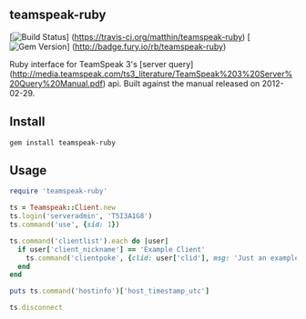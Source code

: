 teamspeak-ruby
----------
[![Build Status](https://travis-ci.org/matthin/teamspeak-ruby.png?branch=master)]
(https://travis-ci.org/matthin/teamspeak-ruby)
[![Gem Version](https://badge.fury.io/rb/teamspeak-ruby.png)]
(http://badge.fury.io/rb/teamspeak-ruby)

Ruby interface for TeamSpeak 3's [server query]
(http://media.teamspeak.com/ts3_literature/TeamSpeak%203%20Server%20Query%20Manual.pdf) api.
Built against the manual released on 2012-02-29.

Install
----------
```shell
gem install teamspeak-ruby
```

Usage
----------
```ruby
require 'teamspeak-ruby'

ts = Teamspeak::Client.new
ts.login('serveradmin', 'T5I3A1G8')
ts.command('use', {sid: 1})

ts.command('clientlist').each do |user|
  if user['client_nickname'] == 'Example Client'
    ts.command('clientpoke', {clid: user['clid'], msg: 'Just an example!'})
  end
end

puts ts.command('hostinfo')['host_timestamp_utc']

ts.disconnect
```
